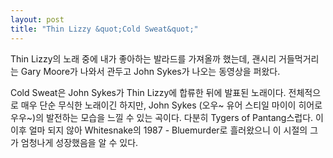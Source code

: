 ```yaml
---
layout: post
title: "Thin Lizzy &quot;Cold Sweat&quot;"
---
```


Thin Lizzy의 노래 중에 내가 좋아하는 발라드를 가져올까 했는데, 괜시리 거들먹거리는 Gary Moore가 나와서 관두고 John Sykes가 나오는 동영상을 퍼왔다.

Cold Sweat은 John Sykes가 Thin Lizzy에 합류한 뒤에 발표된 노래이다. 전체적으로 매우 단순 무식한 노래이긴 하지만, John Sykes (오우~ 유어 스티일 마이이 히어로우우~)의 발전하는 모습을 느낄 수 있는 곡이다. 다분히 Tygers of Pantang스럽다. 이 이후 얼마 되지 않아 Whitesnake의 1987 - Bluemurder로 흘러왔으니 이 시절의 그가 엄청나게 성장했음을 알 수 있다.



